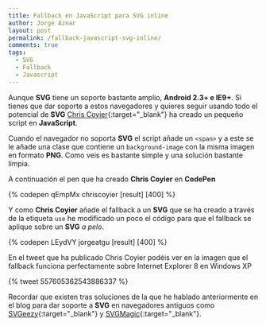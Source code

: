```yaml
---
title: Fallback en JavaScript para SVG inline
author: Jorge Aznar
layout: post
permalink: /fallback-javascript-svg-inline/
comments: true
tags:
  - SVG
  - Fallback
  - Javascript
---
```


Aunque **SVG** tiene un soporte bastante amplio, **Android 2.3+ e IE9+**. Si tienes que dar soporte a estos navegadores y quieres seguir usando todo el potencial de **SVG** [Chris Coyier](https://twitter.com/chriscoyier/){:target="_blank"} ha creado un pequeño script en **JavaScript**.

<!--more-->

Cuando el navegador no soporta **SVG** el script añade un ``<span>`` y a este se le añade una clase que contiene un ``background-image`` con la misma imagen en formato **PNG**. Como veis es bastante simple y una solución bastante limpia.

A continuación el pen que ha creado **Chris Coyier** en **CodePen**

{% codepen qEmpMx chriscoyier [result] [400] %}

Y como **Chris Coyier** añade el fallback a un **SVG** que se ha creado a través de la etiqueta ``use`` he modificado un poco el código para que el fallback se aplique sobre un **SVG** *a pelo*.

{% codepen LEydVY jorgeatgu [result] [400] %}

En el tweet que ha publicado Chris Coyier podéis ver en la imagen que el fallback funciona perfectamente sobre Internet Explorer 8 en Windows XP

{% tweet 557605362543886337  %}

Recordar que existen tras soluciones de la que he hablado anteriormente en el blog para dar soporte a **SVG** en navegadores antiguos como [SVGeezy](http://jorgeatgu.com/blog/svgeezy-plugin-javascript-para-sustituir-svg-por-png/){:target="_blank"} y [SVGMagic](http://jorgeatgu.com/blog/svgmagic-fallback-para-sustituir-svg-por-png/){:target="_blank"}.